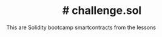 <h1 align="center">#  challenge.sol </h1>
This are Solidity bootcamp smartcontracts from the lessons
